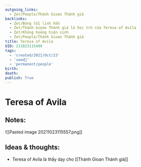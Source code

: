 ```yaml
---
outgoing_links:
  - Zet/People/Thánh Gioan Thánh giá
backlinks:
  - Zet/Bóng tối linh hồn
  - Zet/Thánh Gioan Thánh giá là học trò của Teresa of Avila
  - Zet/Khủng hoảng hiện sinh
  - Zet/People/Thánh Gioan Thánh giá
title: Teresa of Avila
UID: 211023115409
tags:
  - 'created/2021/Oct/23'
  - 'seed🥜'
  - 'permanent/people'
birth: 
death: 
publish: True
---
```

# Teresa of Avila

## Notes:
![[Pasted image 20211023115557.png]]

## Ideas & thoughts:
- Teresa of Avila là thầy dạy cho [[Thánh Gioan Thánh giá]]